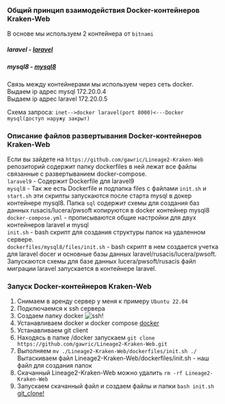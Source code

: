 ### Общий принцип взаимодействия  Docker-контейнеров Kraken-Web
В основе мы используем 2 контейнера от `bitnami`
 ##### laravel - [laravel](https://hub.docker.com/r/bitnami/laravel/)
 ##### mysql8 - [mysql8](https://hub.docker.com/r/bitnami/mysql)

 Связь между контейнерами мы используем через сеть docker.  
 Выдаем ip адрес mysql 172.20.0.4  
 Выдаем ip адрес laravel 172.20.0.5  

 Схема запроса: `inet-->docker laravel(port 8000)<---Docker mysql(доступ наружу закрыт)`
 


### Описание файлов развертывания Docker-контейнеров Kraken-Web

Если вы зайдете на `https://github.com/gawric/Lineage2-Kraken-Web` репозиторий содержит папку
dockerfiles в ней лежат все файлы связанные с развертыванием docker-compose.  
`laravel9` - Содержит Dockerfile для laravel9  
`mysql8` - Так же есть Dockerfile и подпапка files c файлами `init.sh` и `start.sh` эти скрипты запускаются после старта mysql в докер контейнере mysql8. Папка `sql` содержит схемы для создания баз данных rusacis/lucera/pwsoft копируются в docker контейнер mysql8  
`docker-compose.yml` - прописываются общие настройки для двух контейнеров laravel и mysql  
`init.sh` - bash скрипт для создания структуры папок на удаленном сервере.    
`dockerfiles/mysql8/files/init.sh` - bash скрипт в нем создается учетка для laravel docer и основные базы данных laravel/rusacis/lucera/pwsoft. Запускаются схемы для базе данных lucera/pwsoft/rusacis файл миграции laravel запускается в контейнере laravel.

### Запуск Docker-контейнеров Kraken-Web
1. Снимаем в аренду сервер у меня к примеру `Ubuntu 22.04`
2. Подключаемся к ssh сервера  
3. Создаем папку docker ![ssh!](https://i.ibb.co/7Ngy24D/1.png)  
4. Устанавливаем docker и docker compose [docker](https://www.theserverside.com/blog/Coffee-Talk-Java-News-Stories-and-Opinions/How-to-install-Docker-and-docker-compose-on-Ubuntu)
5. Устанавливаем git client
6. Находясь в папке /docker запускаем `git clone https://github.com/gawric/Lineage2-Kraken-Web.git`
7. Выполняем `mv ./Lineage2-Kraken-Web/dockerfiles/init.sh ./` Вытаскиваем файл Lineage2-Kraken-Web/dockerfiles/init.sh - наш файл для создания папок
8. Скачанный Lineage2-Kraken-Web можно удалить `rm -rf Lineage2-Kraken-Web`
9. Запускаем скачанный файл и создаем файлы  и папки `bash init.sh`
[git_clone!](https://i.ibb.co/XtJB9XJ/2.png)  

